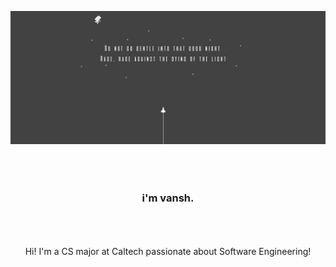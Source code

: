 ![header image](/image.jpeg)

### <div align="center" style="padding: 10%;">i'm vansh.</div>


<div align="center">
  Hi! I'm a CS major at Caltech passionate about Software Engineering!<br>
</div>
